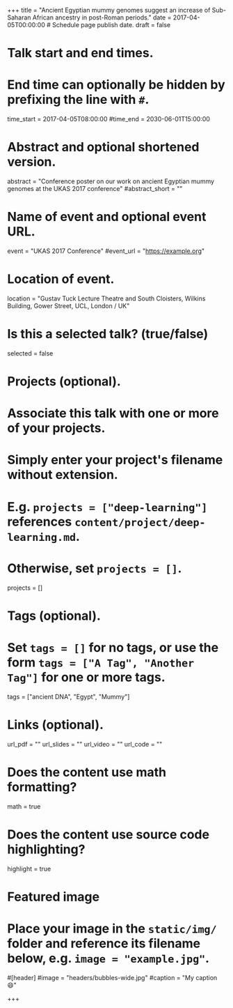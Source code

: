 +++
title = "Ancient Egyptian mummy genomes suggest an increase of Sub-Saharan African ancestry in post-Roman periods."
date = 2017-04-05T00:00:00  # Schedule page publish date.
draft = false

# Talk start and end times.
#   End time can optionally be hidden by prefixing the line with `#`.
time_start = 2017-04-05T08:00:00
#time_end = 2030-06-01T15:00:00

# Abstract and optional shortened version.
abstract = "Conference poster on our work on ancient Egyptian mummy genomes at the UKAS 2017 conference"
#abstract_short = ""

# Name of event and optional event URL.
event = "UKAS 2017 Conference"
#event_url = "https://example.org"

# Location of event.
location = "Gustav Tuck Lecture Theatre and South Cloisters, Wilkins Building, Gower Street, UCL, London / UK"

# Is this a selected talk? (true/false)
selected = false

# Projects (optional).
#   Associate this talk with one or more of your projects.
#   Simply enter your project's filename without extension.
#   E.g. `projects = ["deep-learning"]` references `content/project/deep-learning.md`.
#   Otherwise, set `projects = []`.
projects = []

# Tags (optional).
#   Set `tags = []` for no tags, or use the form `tags = ["A Tag", "Another Tag"]` for one or more tags.
tags = ["ancient DNA", "Egypt", "Mummy"]

# Links (optional).
url_pdf = ""
url_slides = ""
url_video = ""
url_code = ""

# Does the content use math formatting?
math = true

# Does the content use source code highlighting?
highlight = true

# Featured image
# Place your image in the `static/img/` folder and reference its filename below, e.g. `image = "example.jpg"`.
#[header]
#image = "headers/bubbles-wide.jpg"
#caption = "My caption :smile:"

+++